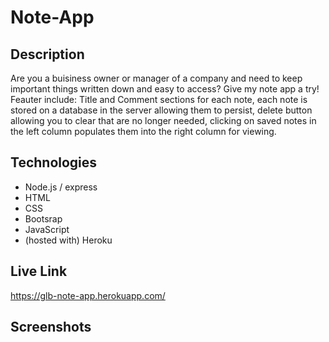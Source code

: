 # Note-App

## Description

Are you a buisiness owner or manager of a company and need to keep important things written down and easy to access?
Give my note app a try! 
Feauter include: Title and Comment sections for each note, each note is stored on a database in the server allowing them to persist,
delete button allowing you to clear that are no longer needed, clicking on saved notes in the left column populates them into the right column for viewing.

## Technologies
* Node.js / express
* HTML
* CSS
* Bootsrap
* JavaScript
* (hosted with) Heroku

## Live Link
https://glb-note-app.herokuapp.com/

## Screenshots
<img src="">
<img src="">
